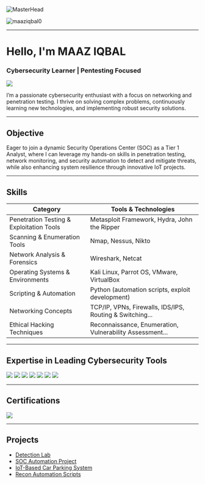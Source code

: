 ![MasterHead](https://repository-images.githubusercontent.com/588181932/e36ec678-7984-4cdd-8e4c-a3932772ff8e)

<p align="left"> <img src="https://komarev.com/ghpvc/?username=maaziqbal0&label=Profile%20views&color=0e75b6&style=flat" alt="maaziqbal0" /> </p>

---

# Hello, I'm MAAZ IQBAL
<h3 align="left">Cybersecurity Learner | Pentesting Focused</h3>

<a href="https://linkedin.com"><img src="https://img.shields.io/badge/-LinkedIn-0072b1?&style=for-the-badge&logo=linkedin&logoColor=white" /></a>

I’m a passionate cybersecurity enthusiast with a focus on networking and penetration testing. I thrive on solving complex problems, continuously learning new technologies, and implementing robust security solutions.

---

## Objective
Eager to join a dynamic Security Operations Center (SOC) as a Tier 1 Analyst, where I can leverage my hands-on skills in penetration testing, network monitoring, and security automation to detect and mitigate threats, while also enhancing system resilience through innovative IoT projects.

---

## Skills
| Category                            | Tools & Technologies                                      |
|-------------------------------------------|-----------------------------------------------------------|
| Penetration Testing & Exploitation Tools | Metasploit Framework, Hydra, John the Ripper             |
| Scanning & Enumeration Tools             | Nmap, Nessus, Nikto                                      |
| Network Analysis & Forensics             | Wireshark, Netcat                                        |
| Operating Systems & Environments         | Kali Linux, Parrot OS, VMware, VirtualBox                |
| Scripting & Automation                   | Python (automation scripts, exploit development)         |
| Networking Concepts                      | TCP/IP, VPNs, Firewalls, IDS/IPS, Routing & Switching... |
| Ethical Hacking Techniques               | Reconnaissance, Enumeration, Vulnerability Assessment... |


---

## Expertise in Leading Cybersecurity Tools


<div>
    <img src="https://img.shields.io/badge/-Wireshark-1679A7?&style=for-the-badge&logo=Wireshark&logoColor=white" />
    <img src="https://img.shields.io/badge/-Nessus-EF3B2D?&style=for-the-badge&logo=Suricata&logoColor=white" />
    <img src="https://img.shields.io/badge/-Netcat-777BB4?&style=for-the-badge&logo=Zeek&logoColor=white" />
    <img src="https://img.shields.io/badge/-Metasploit Framework-005571?&style=for-the-badge&logoColor=white" />
    <img src="https://img.shields.io/badge/-Hydra-4B275F?&style=for-the-badge&logo=Velociraptor&logoColor=white" />
    <img src="https://img.shields.io/badge/-John the Ripper-FF0000?&style=for-the-badge&logoColor=white" />
    <img src="https://img.shields.io/badge/-Nmap-006400?&style=for-the-badge&logoColor=white" />
</div>


---

## Certifications
<div>
    <img src="https://img.shields.io/badge/-CCNA-FF0000?&style=for-the-badge&logoColor=white" />
    
</div>

---

## Projects
- [Detection Lab](https://github.com/clong/DetectionLab)  
- [SOC Automation Project](https://github.com/yourusername/SOCLab)  
- [IoT-Based Car Parking System](https://github.com/yourusername/IoT-Car-Parking)  
- [Recon Automation Scripts](https://github.com/yourusername/Recon) 
